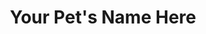 ---
title: "Your Pet's Name Here"
order: 107
layout: essay
contributor: 
    - first_name: "Your First Name" 
      last_name: "Your Last Name" 
toc: false
menu: false 
---